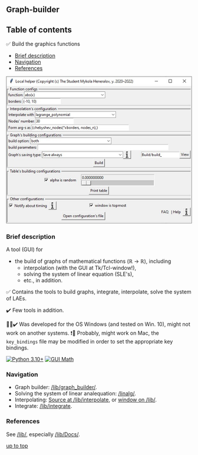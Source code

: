 ## Graph-builder
<a id="top"></a>

## Table of contents

✅ Build the graphics functions

 - [Brief description](#brief-description)
 - [Navigation](#navigation)
 - [References](#references)

![Window working example](/lib/Docs/images/window.jpg)

### Brief description
<a id="brief-description"></a>

A tool (GUI) for

 - the build of graphs of mathematical functions (ℝ $\to$ ℝ), including
      + interpolation (with the GUI at Tk/Tcl-window!),
	  + solving the system of linear equation (SLE's),
	  + etc., in addition.

✅ Contains the tools to build graphs, integrate, interpolate, solve the system of LAEs.

✔️ Few tools in addition.

🚀🤔✔️ Was developed for the OS Windows (and tested on Win. 10), might not work on another systems.
 ❗🧐 Probably, might work on Mac, the `key_bindings` file may be modified in order to set the appropriate key bindings.

[![Python 3.10+](https://img.shields.io/badge/Py-3.10%2B-red)](https://www.python.org/)
[![GUI Math](https://img.shields.io/badge/GUI-Math-green)](/__init__.py)

### Navigation
<a id="navigation"></a>

 - Graph builder: [/lib/graph_builder/](/lib/graph_builder/).
 - Solving the system of linear analequation: [/linalg/](/lib/linalg/).
 - Interpolating: [Source at /lib/interpolate](/lib/interpolating/), or [window on /lib/](/lib/inwindow_interpolation.py).
 - Integrate: [/lib/integrate](/lib/integrate).

### References
<a id="references"></a>

See [/lib/](/lib/), especially [/lib/Docs/](/lib/Docs/).

[up to top](#top)